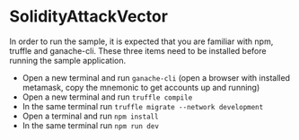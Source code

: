 # SolidityAttackVector

In order to run the sample, it is expected that you are familiar with npm, truffle and ganache-cli. These three items need to be installed
before running the sample application.

- Open a new terminal and run `ganache-cli` (open a browser with installed metamask, copy the mnemonic to get accounts up and running)
- Open a new terminal and run `truffle compile`
- In the same terminal run `truffle migrate --network development`
- Open a terminal and run `npm install`
- In the same terminal run `npm run dev`

